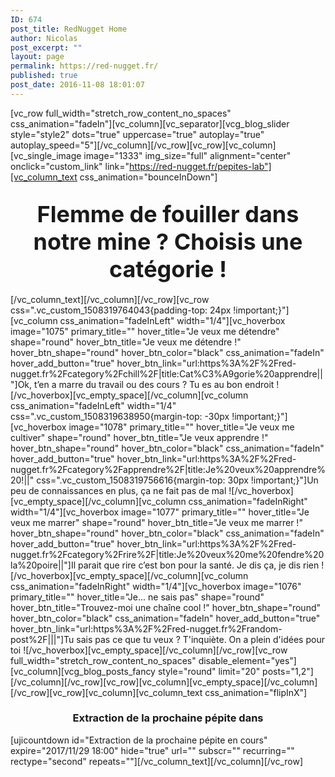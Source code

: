 ```yaml
---
ID: 674
post_title: RedNugget Home
author: Nicolas
post_excerpt: ""
layout: page
permalink: https://red-nugget.fr/
published: true
post_date: 2016-11-08 18:01:07
---
```

[vc_row full_width="stretch_row_content_no_spaces" css_animation="fadeIn"][vc_column][vc_separator][vcg_blog_slider style="style2" dots="true" uppercase="true" autoplay="true" autoplay_speed="5"][/vc_column][/vc_row][vc_row][vc_column][vc_single_image image="1333" img_size="full" alignment="center" onclick="custom_link" link="https://red-nugget.fr/pepites-lab"][vc_column_text css_animation="bounceInDown"]
<h2 style="text-align: center;"><span style="font-size: 36px;">Flemme de fouiller dans notre mine ? Choisis une catégorie !</span></h2>
[/vc_column_text][/vc_column][/vc_row][vc_row css=".vc_custom_1508319764043{padding-top: 24px !important;}"][vc_column css_animation="fadeInLeft" width="1/4"][vc_hoverbox image="1075" primary_title="" hover_title="Je veux me détendre" shape="round" hover_btn_title="Je veux me détendre !" hover_btn_shape="round" hover_btn_color="black" css_animation="fadeIn" hover_add_button="true" hover_btn_link="url:https%3A%2F%2Fred-nugget.fr%2Fcategory%2Fchill%2F|title:Cat%C3%A9gorie%20apprendre||"]<span style="font-weight: 400;">Ok, t’en a marre du travail ou des cours ? Tu es au bon endroit !</span>[/vc_hoverbox][vc_empty_space][/vc_column][vc_column css_animation="fadeInLeft" width="1/4" css=".vc_custom_1508319638950{margin-top: -30px !important;}"][vc_hoverbox image="1078" primary_title="" hover_title="Je veux me cultiver" shape="round" hover_btn_title="Je veux apprendre !" hover_btn_shape="round" hover_btn_color="black" css_animation="fadeIn" hover_add_button="true" hover_btn_link="url:https%3A%2F%2Fred-nugget.fr%2Fcategory%2Fapprendre%2F|title:Je%20veux%20apprendre%20!||" css=".vc_custom_1508319756616{margin-top: 30px !important;}"]<span style="font-weight: 400;">Un peu de connaissances en plus, ça ne fait pas de mal !</span>[/vc_hoverbox][vc_empty_space][/vc_column][vc_column css_animation="fadeInRight" width="1/4"][vc_hoverbox image="1077" primary_title="" hover_title="Je veux me marrer" shape="round" hover_btn_title="Je veux me marrer !" hover_btn_shape="round" hover_btn_color="black" css_animation="fadeIn" hover_add_button="true" hover_btn_link="url:https%3A%2F%2Fred-nugget.fr%2Fcategory%2Frire%2F|title:Je%20veux%20me%20fendre%20la%20poire||"]<span style="font-weight: 400;">Il parait que rire c’est bon pour la santé. Je dis ça, je dis rien !</span>[/vc_hoverbox][vc_empty_space][/vc_column][vc_column css_animation="fadeInRight" width="1/4"][vc_hoverbox image="1076" primary_title="" hover_title="Je... ne sais pas" shape="round" hover_btn_title="Trouvez-moi une chaîne cool !" hover_btn_shape="round" hover_btn_color="black" css_animation="fadeIn" hover_add_button="true" hover_btn_link="url:https%3A%2F%2Fred-nugget.fr%2Frandom-post%2F|||"]Tu sais pas ce que tu veux ? T'inquiète. On a plein d'idées pour toi ![/vc_hoverbox][vc_empty_space][/vc_column][/vc_row][vc_row full_width="stretch_row_content_no_spaces" disable_element="yes"][vc_column][vcg_blog_posts_fancy style="round" limit="20" posts="1,2"][/vc_column][/vc_row][vc_row][vc_column][vc_empty_space][/vc_column][/vc_row][vc_row][vc_column][vc_column_text css_animation="flipInX"]
<h3 style="text-align: center;">Extraction de la prochaine pépite dans</h3>
[ujicountdown id="Extraction de la prochaine pépite en cours" expire="2017/11/29 18:00" hide="true" url="" subscr="" recurring="" rectype="second" repeats=""][/vc_column_text][/vc_column][/vc_row]